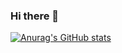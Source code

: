 ### Hi there 👋

[![Anurag's GitHub stats](https://github-readme-stats.vercel.app/api?username=manuelmartin-developer)](https://github.com/anuraghazra/github-readme-stats)


<!--
**manuelmartin-developer/manuelmartin-developer** is a ✨ _special_ ✨ repository because its `README.md` (this file) appears on your GitHub profile.

Here are some ideas to get you started:

- 🔭 I’m currently working on ...
- 🌱 I’m currently learning ...
- 👯 I’m looking to collaborate on ...
- 🤔 I’m looking for help with ...
- 💬 Ask me about ...
- 📫 How to reach me: ...
- 😄 Pronouns: ...
- ⚡ Fun fact: ...
-->
